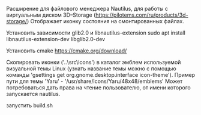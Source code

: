 Расширение для файлового менеджера Nautilus, для работы с виртуальным диском 3D–Storage (https://pilotems.com/ru/products/3d-storage/)
Отображает иконку состояния на смонтированных файлах.

Установить зависимости glib2.0 и libnautilus-extension
sudo apt install libnautilus-extension-dev libglib2.0-dev

Установить cmake 
https://cmake.org/download/

Скопировать иконки ('..\src\icons') в каталог эмблем используемой визуальной темы Linux (узнать название темы можно с помощью команды 'gsettings get org.gnome.desktop.interface icon-theme').
Пример пути для темы 'Yaru' - '/usr/share/icons/Yaru/48x48/emblems'
Может потребоваться дать права на чтение пользователю, от имени которого запускается nautilus.

запустить build.sh
